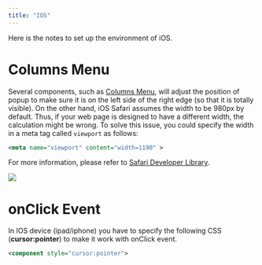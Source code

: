 ```yaml
---
title: "IOS"
---
```


Here is the notes to set up the environment of iOS.

# Columns Menu

Several components, such as [Columns Menu]({{site.baseurl}}/zk_component_ref/grid#Columns_Menu), will
adjust the position of popup to make sure it is on the left side of the
right edge (so that it is totally visible). On the other hand, iOS
Safari assumes the width to be 980px by default. Thus, if your web page
is designed to have a different width, the calculation might be wrong.
To solve this issue, you could specify the width in a meta tag called
`viewport` as follows:

```xml
<meta name="viewport" content="width=1190" >
```

For more information, please refer to [Safari Developer Library](http://developer.apple.com/library/safari/#documentation/AppleApplications/Reference/SafariWebContent/UsingtheViewport/UsingtheViewport.html#//apple_ref/doc/uid/TP40006509-SW24).


![](images/install_ios_viewpoint.jpg)



# onClick Event

In IOS device (ipad/iphone) you have to specify the following CSS
(**cursor:pointer**) to make it work with onClick event.

```xml
<component style="cursor:pointer">
```


